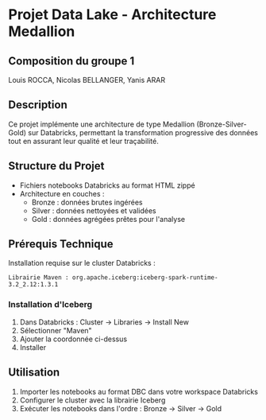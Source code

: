# Projet Data Lake - Architecture Medallion

## Composition du groupe 1 
Louis ROCCA, Nicolas BELLANGER, Yanis ARAR

## Description

Ce projet implémente une architecture de type Medallion (Bronze-Silver-Gold) sur Databricks, permettant la transformation progressive des données tout en assurant leur qualité et leur traçabilité.

## Structure du Projet

- Fichiers notebooks Databricks au format HTML zippé
- Architecture en couches :
  - Bronze : données brutes ingérées
  - Silver : données nettoyées et validées
  - Gold : données agrégées prêtes pour l'analyse

## Prérequis Technique

Installation requise sur le cluster Databricks :

```
Librairie Maven : org.apache.iceberg:iceberg-spark-runtime-3.2_2.12:1.3.1
```

### Installation d'Iceberg

1. Dans Databricks : Cluster → Libraries → Install New
2. Sélectionner "Maven"
3. Ajouter la coordonnée ci-dessus
4. Installer

## Utilisation

1. Importer les notebooks au format DBC dans votre workspace Databricks
2. Configurer le cluster avec la librairie Iceberg
3. Exécuter les notebooks dans l'ordre : Bronze → Silver → Gold

